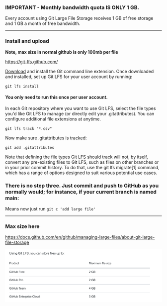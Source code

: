 ### IMPORTANT - Monthly bandwidth quota IS ONLY 1 GB.

Every account using Git Large File Storage receives 1 GB of free storage and 1 GB a month of free bandwidth.

---

### Install and upload

**Note, max size in normal github is only 100mb per file**

https://git-lfs.github.com/

[Download](https://github.com/git-lfs/git-lfs/releases/download/v2.13.2/git-lfs-linux-amd64-v2.13.2.tar.gz) and install the Git command line extension. Once downloaded and installed, set up Git LFS for your user account by running:

```
git lfs install

```

#### You only need to run this once per user account.

In each Git repository where you want to use Git LFS, select the file types you'd like Git LFS to manage (or directly edit your .gitattributes). You can configure additional file extensions at anytime.

```
git lfs track "*.csv"

```

Now make sure .gitattributes is tracked:

```
git add .gitattributes

```

Note that defining the file types Git LFS should track will not, by itself, convert any pre-existing files to Git LFS, such as files on other branches or in your prior commit history. To do that, use the git lfs migrate[1] command, which has a range of options designed to suit various potential use cases.

### There is no step three. Just commit and push to GitHub as you normally would; for instance, if your current branch is named main:

Means now just run `git c 'add large file'`

---

### Max size here

https://docs.github.com/en/github/managing-large-files/about-git-large-file-storage

![](assets/2021-01-19-20-36-43.png)
